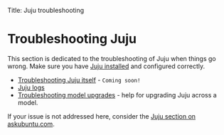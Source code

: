 Title: Juju troubleshooting  


# Troubleshooting Juju

This section is dedicated to the troubleshooting of Juju when things go wrong.
Make sure you have [Juju installed](./getting-started.html#installation) and
configured correctly.

- [Troubleshooting Juju itself](./troubleshooting-juju.html) - `Coming soon!`
- [Juju logs](./troubleshooting-logs.html)
- [Troubleshooting model upgrades](./troubleshooting-upgrade.html) - help for
upgrading Juju across a model.

If your issue is not addressed here, consider the
[Juju section on askubuntu.com](http://askubuntu.com/search?q=juju).

